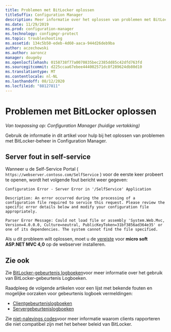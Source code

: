 ```yaml
---
title: Problemen met BitLocker oplossen
titleSuffix: Configuration Manager
description: Meer informatie over het oplossen van problemen met BitLocker-beheer in Configuration Manager
ms.date: 11/29/2019
ms.prod: configuration-manager
ms.technology: configmgr-protect
ms.topic: troubleshooting
ms.assetid: 134c5b50-edeb-4d60-aaca-944d26deb9ba
author: aczechowski
ms.author: aaroncz
manager: dougeby
ms.openlocfilehash: 0158738f77a0070835bec2385dd85c42dfd763fd
ms.sourcegitcommit: d225ccaa67ebee444002571dc8f289624db80d10
ms.translationtype: MT
ms.contentlocale: nl-NL
ms.lasthandoff: 08/12/2020
ms.locfileid: "88127811"
---
```

# <a name="troubleshoot-bitlocker"></a>Problemen met BitLocker oplossen

*Van toepassing op: Configuration Manager (huidige vertakking)*

Gebruik de informatie in dit artikel voor hulp bij het oplossen van problemen met BitLocker-beheer in Configuration Manager.

## <a name="server-error-in-self-service"></a>Server fout in self-service

Wanneer u de Self-Service Portal ( `https://webserver.contoso.com/SelfService` ) voor de eerste keer probeert te openen, wordt het volgende fout bericht weer gegeven:

``` error
Configuration Error - Server Error in '/SelfService' Application

Description: An error occurred during the processing of a configuration file required to service this request. Please review the specific error details below and modify your configuration file appropriately.

Parser Error Message: Could not load file or assembly 'System.Web.Mvc, Version=4.0.0.0, Culture=neutral, PublicKeyToken=31bf3856ad364e35' or one of its dependencies. The system cannot find the file specified.
```

Als u dit probleem wilt oplossen, moet u de [vereiste](../../plan-design/bitlocker-management.md#prerequisites) voor **micro soft ASP.NET MVC 4,0** op de webserver installeren.

## <a name="see-also"></a>Zie ook

Zie [BitLocker-gebeurtenis logboeken](about-event-logs.md)voor meer informatie over het gebruik van BitLocker-gebeurtenis Logboeken.

Raadpleeg de volgende artikelen voor een lijst met bekende fouten en mogelijke oorzaken voor gebeurtenis logboek vermeldingen:

- [Clientgebeurtenislogboeken](client-event-logs.md)
- [Servergebeurtenislogboeken](server-event-logs.md)

Zie [niet-nalevings codes](non-compliance-codes.md)voor meer informatie waarom clients rapporteren die niet compatibel zijn met het beheer beleid van BitLocker.
